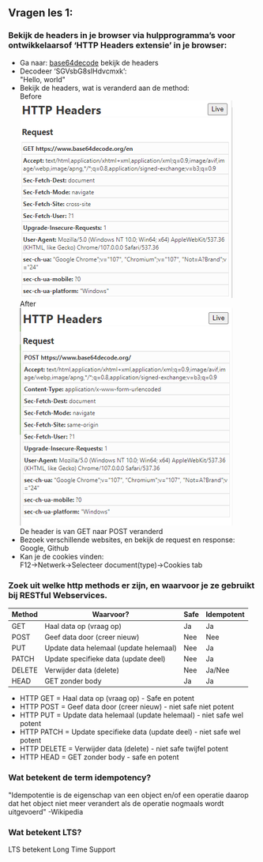 ## Vragen les 1:

### Bekijk de headers in je browser via hulpprogramma’s voor ontwikkelaarsof ‘HTTP Headers extensie’ in je browser: 
- Ga naar: [base64decode](https://www.base64decode.org/en) bekijk de headers 
- Decodeer ‘SGVsbG8sIHdvcmxk’:  
"Hello, world"
- Bekijk de headers, wat is veranderd aan de method:  
Before  
![Before](https://github.com/BoyK99/prog02-6/blob/master/img/before.png?raw=true)  
After  
![After](https://github.com/BoyK99/prog02-6/blob/master/img/after.png?raw=true)  
De header is van GET naar POST veranderd
- Bezoek verschillende websites, en bekijk de request en response:  
Google, Github
- Kan je de cookies vinden:  
F12->Netwerk->Selecteer document(type)->Cookies tab


### Zoek uit welke http methods er zijn, en waarvoor je ze gebruikt bij RESTful Webservices.  
| Method | Waarvoor?                              | Safe | Idempotent |
|--------|----------------------------------------|------|------------|
| GET    | Haal data op (vraag op)                | Ja   | Ja         |
| POST   | Geef data door (creer nieuw)           | Nee  | Nee        |
| PUT    | Update data helemaal (update helemaal) | Nee  | Ja         |
| PATCH  | Update specifieke data (update deel)   | Nee  | Ja         |
| DELETE | Verwijder data (delete)                | Nee  | Ja/Nee     |
| HEAD   | GET zonder body                        | Ja   | Ja         |
- HTTP GET      = Haal data op (vraag op) - Safe en potent
- HTTP POST     = Geef data door (creer nieuw) - niet safe niet potent
- HTTP PUT      = Update data helemaal (update helemaal) - niet safe wel potent
- HTTP PATCH    = Update specifieke data (update deel) - niet safe wel potent
- HTTP DELETE   = Verwijder data (delete) - niet safe twijfel potent
- HTTP HEAD     = GET zonder body - safe en potent

### Wat betekent de term idempotency?
"Idempotentie is de eigenschap van een object en/of een operatie daarop dat het object niet meer verandert als de operatie nogmaals wordt uitgevoerd" -Wikipedia

### Wat betekent LTS?
LTS betekent Long Time Support
